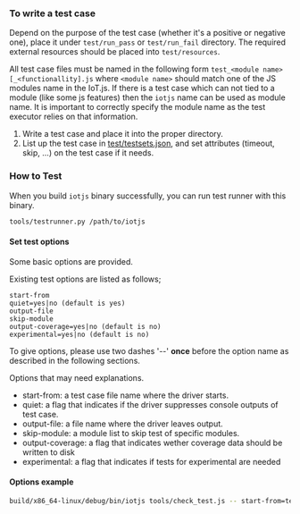 ### To write a test case

Depend on the purpose of the test case (whether it's a positive or negative one), place it under `test/run_pass` or `test/run_fail` directory. The required external resources should be placed into `test/resources`.

All test case files must be named in the following form `test_<module name>[_<functionallity].js` where `<module name>`
should match one of the JS modules name in the IoT.js. If there is a test case which can not tied to a
module (like some js features) then the `iotjs` name can be used as module name. It is important to
correctly specify the module name as the test executor relies on that information.

1. Write a test case and place it into the proper directory.
2. List up the test case in [test/testsets.json](https://github.com/Samsung/iotjs/blob/master/test/testsets.json), and set attributes (timeout, skip, ...) on the test case if it needs.


### How to Test

When you build ``iotjs`` binary successfully, you can run test runner with this binary.

```bash
tools/testrunner.py /path/to/iotjs
```

#### Set test options

Some basic options are provided.

Existing test options are listed as follows;
```
start-from
quiet=yes|no (default is yes)
output-file
skip-module
output-coverage=yes|no (default is no)
experimental=yes|no (default is no)
```

To give options, please use two dashes '--' **once** before the option name as described in the following sections.

Options that may need explanations.
* start-from: a test case file name where the driver starts.
* quiet: a flag that indicates if the driver suppresses console outputs of test case.
* output-file: a file name where the driver leaves output.
* skip-module: a module list to skip test of specific modules.
* output-coverage: a flag that indicates wether coverage data should be written to disk
* experimental: a flag that indicates if tests for experimental are needed

#### Options example

```bash
build/x86_64-linux/debug/bin/iotjs tools/check_test.js -- start-from=test_console.js quiet=no
```